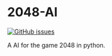 # 2048-AI
[![GitHub issues](https://img.shields.io/github/issues/0xhtml/2048-AI.svg?style=for-the-badge)](https://github.com/0xhtml/2048-AI/issues)

A AI for the game 2048 in python.

